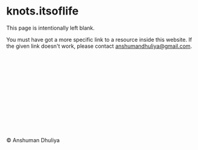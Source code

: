 knots.itsoflife
===============

This page is intentionally left blank.

You must have got a more specific link to
a resource inside this website.
If the given link doesn't work, please contact
<anshumandhuliya@gmail.com>.

<br/> <br/> <br/> <br/> <br/> <br/> <br/> <br/> <br/> <br/> <br/>

<div class="footer"> <br/> &copy; Anshuman Dhuliya <br/> </div>
